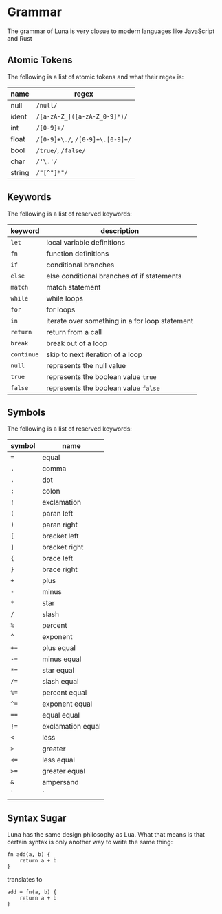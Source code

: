 # Grammar
The grammar of Luna is very closue to modern languages like JavaScript and Rust

## Atomic Tokens
The following is a list of atomic tokens and what their regex is:

| name   | regex                            |
| ------ | -------------------------------- |
| null   | `/null/`                         |
| ident  | `/[a-zA-Z_]([a-zA-Z_0-9]*)/`     |
| int    | `/[0-9]+/`                       |
| float  | `/[0-9]+\./`, `/[0-9]+\.[0-9]+/` |
| bool   | `/true/`, `/false/`              |
| char   | `/'\.'/`                         |
| string | `/"[^"]*"/`                      |

## Keywords
The following is a list of reserved keywords:

| keyword    | description                                    |
| ---------- | ---------------------------------------------- |
| `let`      | local variable definitions                     |
| `fn`       | function definitions                           |
| `if`       | conditional branches                           |
| `else`     | else conditional branches of if statements     |
| `match`    | match statement                                |
| `while`    | while loops                                    |
| `for`      | for loops                                      |
| `in`       | iterate over something in a for loop statement |
| `return`   | return from a call                             |
| `break`    | break out of a loop                            |
| `continue` | skip to next iteration of a loop               |
| `null`     | represents the null value                      |
| `true`     | represents the boolean value `true`            |
| `false`    | represents the boolean value `false`           |

## Symbols
The following is a list of reserved keywords:

| symbol | name              |
| ------ | ----------------- |
| `=`    | equal             |
| `,`    | comma             |
| `.`    | dot               |
| `:`    | colon             |
| `!`    | exclamation       |
| `(`    | paran left        |
| `)`    | paran right       |
| `[`    | bracket left      |
| `]`    | bracket right     |
| `{`    | brace left        |
| `}`    | brace right       |
| `+`    | plus              |
| `-`    | minus             |
| `*`    | star              |
| `/`    | slash             |
| `%`    | percent           |
| `^`    | exponent          |
| `+=`   | plus equal        |
| `-=`   | minus equal       |
| `*=`   | star equal        |
| `/=`   | slash equal       |
| `%=`   | percent equal     |
| `^=`   | exponent equal    |
| `==`   | equal equal       |
| `!=`   | exclamation equal |
| `<`    | less              |
| `>`    | greater           |
| `<=`   | less equal        |
| `>=`   | greater equal     |
| `&`    | ampersand         |
| `      | `                 | pipe |


## Syntax Sugar
Luna has the same design philosophy as Lua.
What that means is that certain syntax is only another way to write the same thing:

```
fn add(a, b) {
    return a + b
}
```
translates to
```
add = fn(a, b) {
    return a + b
}
```

